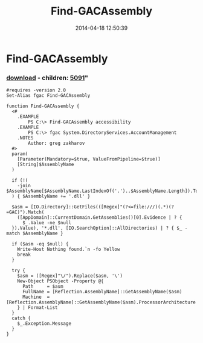 ﻿---
pid:            5090
parent:         0
children:       5091
poster:         greg zakharov
title:          Find-GACAssembly
date:           2014-04-18 12:50:39
format:         posh
---

# Find-GACAssembly

### [download](5090.ps1) - children: [5091](5091.md)"



```posh
#requires -version 2.0
Set-Alias fgac Find-GACAssembly

function Find-GACAssembly {
  <#
    .EXAMPLE
        PS C:\> Find-GACAssembly accessibility
    .EXAMPLE
        PS C:\> fgac System.DirectoryServices.AccountManagement
    .NOTES
        Author: greg zakharov
  #>
  param(
    [Parameter(Mandatory=$true, ValueFromPipeline=$true)]
    [String]$AssemblyName
  )
  
  if (!(
    -join $AssemblyName[$AssemblyName.LastIndexOf('.')..$AssemblyName.Length]).ToLower().Equals('.dll')
  ) { $AssemblyName += '.dll' }
  
  $asm = [IO.Directory]::GetFiles(([Regex]"(?<=file:///)(.*)(?=GAC)").Match(
    ([AppDomain]::CurrentDomain.GetAssemblies()[0].Evidence | ? {
      $_.Value -ne $null
  }).Value), '*.dll', [IO.SearchOption]::AllDirectories) | ? { $_ -match $AssemblyName }
  
  if ($asm -eq $null) {
    Write-Host Nothing found.`n -fo Yellow
    break
  }
  
  try {
    $asm = ([Regex]"\/").Replace($asm, '\')
    New-Object PSObject -Property @{
      Path     = $asm
      FullName = [Reflection.AssemblyName]::GetAssemblyName($asm)
      Machine  = [Reflection.AssemblyName]::GetAssemblyName($asm).ProcessorArchitecture
    } | Format-List
  }
  catch {
    $_.Exception.Message
  }
}
```
